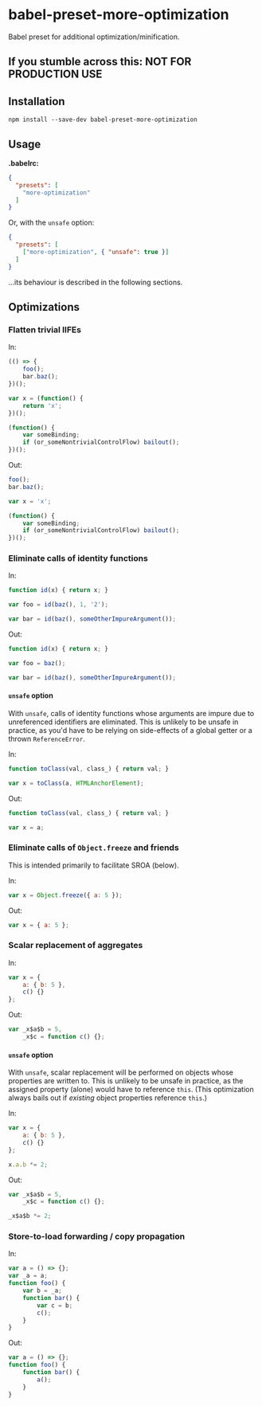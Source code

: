 # babel-preset-more-optimization

Babel preset for additional optimization/minification.

## If you stumble across this: NOT FOR PRODUCTION USE

## Installation

`npm install --save-dev babel-preset-more-optimization`

## Usage

**.babelrc:**

```json
{
  "presets": [
    "more-optimization"
  ]
}
```

Or, with the `unsafe` option:

```json
{
  "presets": [
    ["more-optimization", { "unsafe": true }]
  ]
}
```

...its behaviour is described in the following sections.

## Optimizations

### Flatten trivial IIFEs

In:

```js
(() => {
	foo();
	bar.baz();
})();

var x = (function() {
	return 'x';
})();

(function() {
	var someBinding;
	if (or_someNontrivialControlFlow) bailout();
})();
```

Out:

```js
foo();
bar.baz();

var x = 'x';

(function() {
	var someBinding;
	if (or_someNontrivialControlFlow) bailout();
})();
``` 

### Eliminate calls of identity functions

In:

```js
function id(x) { return x; }

var foo = id(baz(), 1, '2');

var bar = id(baz(), someOtherImpureArgument());
```

Out:

```js
function id(x) { return x; }

var foo = baz();

var bar = id(baz(), someOtherImpureArgument());
```

#### `unsafe` option

With `unsafe`, calls of identity functions whose arguments are impure due to unreferenced identifiers are eliminated.
This is unlikely to be unsafe in practice, as you'd have to be relying on side-effects of a global getter or a thrown `ReferenceError`.

In:

```js
function toClass(val, class_) { return val; }

var x = toClass(a, HTMLAnchorElement);
```

Out:

```js
function toClass(val, class_) { return val; }

var x = a;
```

### Eliminate calls of `Object.freeze` and friends

This is intended primarily to facilitate SROA (below).

In:

```js
var x = Object.freeze({ a: 5 });
```

Out:

```js
var x = { a: 5 };
```

### Scalar replacement of aggregates

In:

```js
var x = {
	a: { b: 5 },
	c() {}
};
```

Out:

```js
var _x$a$b = 5,
	_x$c = function c() {};
```

#### `unsafe` option

With `unsafe`, scalar replacement will be performed on objects whose properties are written to.
This is unlikely to be unsafe in practice, as the assigned property (alone) would have to reference `this`.
(This optimization always bails out if _existing_ object properties reference `this`.)

In:

```js
var x = {
	a: { b: 5 },
	c() {}
};

x.a.b *= 2;
```

Out:

```js
var _x$a$b = 5,
	_x$c = function c() {};

_x$a$b *= 2;
```

### Store-to-load forwarding / copy propagation

In:

```js
var a = () => {};
var _a = a;
function foo() {
	var b = _a;
	function bar() {
		var c = b;
		c();
	}
}
```

Out:

```js
var a = () => {};
function foo() {
	function bar() {
		a();
	}
}
```
